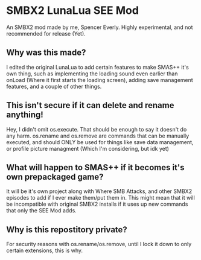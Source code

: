 # SMBX2 LunaLua SEE Mod
An SMBX2 mod made by me, Spencer Everly. Highly experimental, and not recommended for release (Yet).
## Why was this made?
I edited the original LunaLua to add certain features to make SMAS++ it's own thing, such as implementing the loading sound even earlier than onLoad (Where it first starts the loading screen), adding save management features, and a couple of other things.
## This isn't secure if it can delete and rename anything!
Hey, I didn't omit os.execute. That should be enough to say it doesn't do any harm. os.rename and os.remove are commands that can be manually executed, and should ONLY be used for things like save data management, or profile picture managment (Which I'm considering, but idk yet)
## What will happen to SMAS++ if it becomes it's own prepackaged game?
It will be it's own project along with Where SMB Attacks, and other SMBX2 episodes to add if I ever make them/put them in. This might mean that it will be incompatible with original SMBX2 installs if it uses up new commands that only the SEE Mod adds.
## Why is this repostitory private?
For security reasons with os.rename/os.remove, until I lock it down to only certain extensions, this is why.
